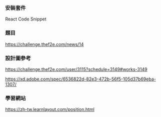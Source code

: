 ### 安裝套件
React Code Snippet


### 題目
https://challenge.thef2e.com/news/14


### 設計圖參考
https://challenge.thef2e.com/user/3115?schedule=3149#works-3149

https://xd.adobe.com/spec/6536822d-82e3-472b-56f5-105d37b69eba-1307/


### 學習網站
https://zh-tw.learnlayout.com/position.html